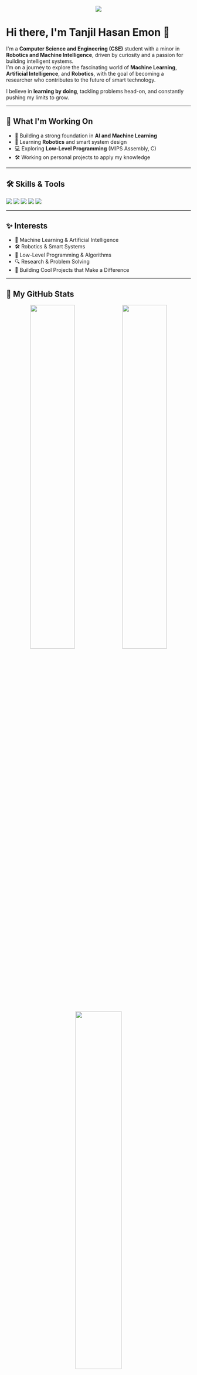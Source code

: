<!-- Profile Banner -->
<p align="center">
  <img src="https://capsule-render.vercel.app/api?type=waving&color=gradient&height=200&section=header&text=Welcome%20to%20My%20GitHub!&fontSize=40&fontAlignY=35&desc=Aspiring%20ML%20and%20AI%20Researcher%20|%20Robotics%20Enthusiast&descAlignY=60&descAlign=50" />
</p>

# Hi there, I'm Tanjil Hasan Emon 👋

I'm a **Computer Science and Engineering (CSE)** student with a minor in **Robotics and Machine Intelligence**, driven by curiosity and a passion for building intelligent systems.  
I’m on a journey to explore the fascinating world of **Machine Learning**, **Artificial Intelligence**, and **Robotics**, with the goal of becoming a researcher who contributes to the future of smart technology.

I believe in **learning by doing**, tackling problems head-on, and constantly pushing my limits to grow.

---

## 🚀 What I'm Working On
- 🌱 Building a strong foundation in **AI and Machine Learning**
- 🤖 Learning **Robotics** and smart system design
- 💻 Exploring **Low-Level Programming** (MIPS Assembly, C)
- 🛠️ Working on personal projects to apply my knowledge

---

## 🛠️ Skills & Tools
<p>
  <img src="https://img.shields.io/badge/Python-3776AB?logo=python&logoColor=white" />
  <img src="https://img.shields.io/badge/C-00599C?logo=c&logoColor=white" />
  <img src="https://img.shields.io/badge/MIPS-Assembly-blue" />
  <img src="https://img.shields.io/badge/Git-F05032?logo=git&logoColor=white" />
  <img src="https://img.shields.io/badge/VSCode-007ACC?logo=visual-studio-code&logoColor=white" />
</p>

---

## ✨ Interests
- 🤖 Machine Learning & Artificial Intelligence
- 🛠️ Robotics & Smart Systems
- 💬 Low-Level Programming & Algorithms
- 🔍 Research & Problem Solving
- 🚀 Building Cool Projects that Make a Difference

---

## 🌟 My GitHub Stats
<p align="center">
  <img src="https://github-readme-stats.vercel.app/api?username=ttaannjjiill&show_icons=true&theme=radical" width="49%" />
  <img src="https://github-readme-streak-stats.herokuapp.com/?user=ttaannjjiill&theme=radical" width="49%" />
</p>
<p align="center">
  <img src="https://github-readme-stats.vercel.app/api/top-langs/?username=ttaannjjiill&layout=compact&theme=radical" width="50%" />
</p>

---

## 🧩 Featured Projects
- 📌 **AI Starter Projects** – Basic machine learning experiments and learning notebooks  
- 📌 **Robotics Simulations** – Simple robotic motion and control simulations  
- 📌 **Low-Level Algorithms** – Efficient solutions in C and MIPS assembly  
*(More projects coming soon…)*

---

## 📬 Let's Connect
<p>
  <a href="https://www.linkedin.com/in/tanjil-sarker-emon/"><img src="https://img.shields.io/badge/LinkedIn-blue?logo=linkedin" /></a>
  <a href="mailto:tanjilsarkeremon@gmail.com"><img src="https://img.shields.io/badge/Email-D14836?logo=gmail&logoColor=white" /></a>
</p>

---

_Thanks for stopping by! I’m always open to collaboration, learning, and meaningful conversations!_

<p align="center">
  <img src="https://capsule-render.vercel.app/api?type=waving&color=gradient&height=100&section=footer" />
</p>
